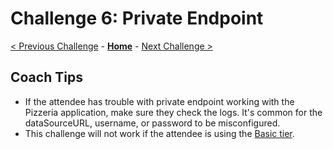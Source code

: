 # Challenge 6: Private Endpoint

[< Previous Challenge](./05-online-cutover-validation.md) - **[Home](./README.md)**  - [Next Challenge >](./07-replication.md)

## Coach Tips

* If the attendee has trouble with private endpoint working with the Pizzeria application, make sure they check the logs. It's common for the dataSourceURL, username, or password to be misconfigured. 
* This challenge will not work if the attendee is using the [Basic tier](https://docs.microsoft.com/en-us/azure/mysql/concepts-data-access-security-private-link). 
